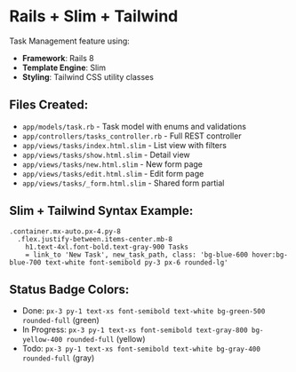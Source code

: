 # Rails + Slim + Tailwind

Task Management feature using:
- **Framework**: Rails 8
- **Template Engine**: Slim
- **Styling**: Tailwind CSS utility classes

## Files Created:
- `app/models/task.rb` - Task model with enums and validations
- `app/controllers/tasks_controller.rb` - Full REST controller
- `app/views/tasks/index.html.slim` - List view with filters
- `app/views/tasks/show.html.slim` - Detail view
- `app/views/tasks/new.html.slim` - New form page
- `app/views/tasks/edit.html.slim` - Edit form page
- `app/views/tasks/_form.html.slim` - Shared form partial

## Slim + Tailwind Syntax Example:
```slim
.container.mx-auto.px-4.py-8
  .flex.justify-between.items-center.mb-8
    h1.text-4xl.font-bold.text-gray-900 Tasks
    = link_to 'New Task', new_task_path, class: 'bg-blue-600 hover:bg-blue-700 text-white font-semibold py-3 px-6 rounded-lg'
```

## Status Badge Colors:
- Done: `px-3 py-1 text-xs font-semibold text-white bg-green-500 rounded-full` (green)
- In Progress: `px-3 py-1 text-xs font-semibold text-gray-800 bg-yellow-400 rounded-full` (yellow)
- Todo: `px-3 py-1 text-xs font-semibold text-white bg-gray-400 rounded-full` (gray)
